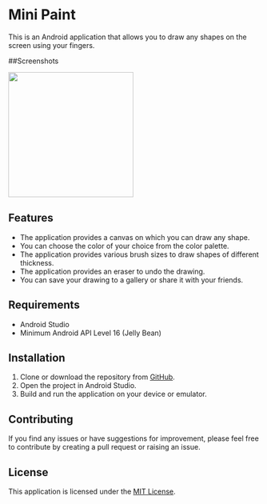 
# Mini Paint

This is an Android application that allows you to draw any shapes on the screen using your fingers.

##Screenshots

<div>
<img src="https://user-images.githubusercontent.com/112197330/232521625-8386f5fb-b124-4d70-895a-12d12fedef46.png" width = "250"/>
</div>

## Features

- The application provides a canvas on which you can draw any shape.
- You can choose the color of your choice from the color palette.
- The application provides various brush sizes to draw shapes of different thickness.
- The application provides an eraser to undo the drawing.
- You can save your drawing to a gallery or share it with your friends.

## Requirements

- Android Studio
- Minimum Android API Level 16 (Jelly Bean)

## Installation

1. Clone or download the repository from [GitHub](https://github.com/%7Busername%7D/%7Brepository%7D).
2. Open the project in Android Studio.
3. Build and run the application on your device or emulator.

## Contributing

If you find any issues or have suggestions for improvement, please feel free to contribute by creating a pull request or raising an issue.

## License

This application is licensed under the [MIT License](https://opensource.org/licenses/MIT).
